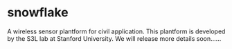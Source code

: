 snowflake
=========

A wireless sensor plantform for civil application. This plantform is developed by the S3L lab at Stanford University. We will release more details soon......
